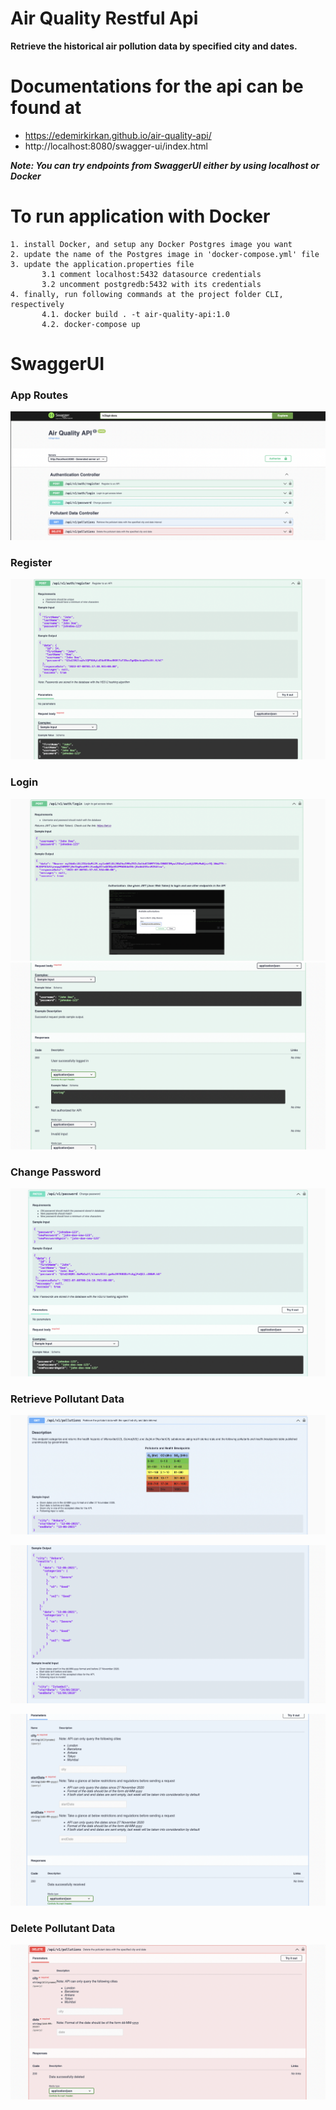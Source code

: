 # Air Quality Restful Api

**Retrieve the historical air pollution data by specified city and dates.**

# Documentations for the api can be found at
- https://edemirkirkan.github.io/air-quality-api/
- http://localhost:8080/swagger-ui/index.html

***Note: You can try endpoints from SwaggerUI either by using localhost or Docker***

# To run application with Docker
    1. install Docker, and setup any Docker Postgres image you want
    2. update the name of the Postgres image in 'docker-compose.yml' file
    3. update the application.properties file
           3.1 comment localhost:5432 datasource credentials  
           3.2 uncomment postgredb:5432 with its credentials
    4. finally, run following commands at the project folder CLI, respectively
           4.1. docker build . -t air-quality-api:1.0
           4.2. docker-compose up
           
# SwaggerUI

### App Routes
![Alt text](./src/main/resources/static/images/full_page.png?raw=true "full_page")

### Register
![Alt text](./src/main/resources/static/images/register.png?raw=true "register")

### Login
![Alt text](./src/main/resources/static/images/login_1.png?raw=true "login_1")
![Alt text](./src/main/resources/static/images/login_2.png?raw=true "login_2")

### Change Password
![Alt text](./src/main/resources/static/images/password.png?raw=true "password")

### Retrieve Pollutant Data
![Alt text](./src/main/resources/static/images/pollution_1.png?raw=true "pollution_1")

![Alt text](./src/main/resources/static/images/pollution_2.png?raw=true "pollution_2")
 
![Alt text](./src/main/resources/static/images/pollution_3.png?raw=true "pollution_3")

### Delete Pollutant Data
![Alt text](./src/main/resources/static/images/delete.png?raw=true "delete")
